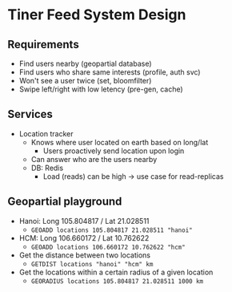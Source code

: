 # Tiner Feed System Design

## Requirements
- Find users nearby (geopartial database)
- Find users who share same interests (profile, auth svc)
- Won't see a user twice (set, bloomfilter)
- Swipe left/right with low letency (pre-gen, cache)

## Services
- Location tracker
    - Knows where user located on earth based on long/lat
        - Users proactively send location upon login
    - Can answer who are the users nearby
    - DB: Redis
        - Load (reads) can be high -> use case for read-replicas

## Geopartial playground
- Hanoi: Long 105.804817 / Lat 21.028511
    - `GEOADD locations 105.804817 21.028511 "hanoi"`
- HCM: Long 106.660172 / Lat 10.762622
    - `GEOADD locations 106.660172 10.762622 "hcm"`
- Get the distance between two locations
    - `GETDIST locations "hanoi" "hcm" km`
- Get the locations within a certain radius of a given location
    - `GEORADIUS locations 105.804817 21.028511 1000 km`